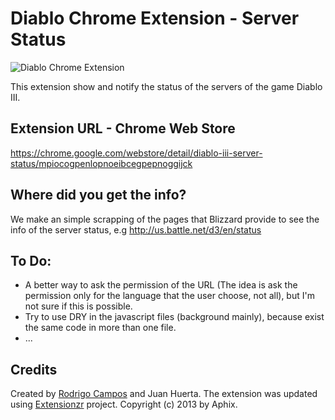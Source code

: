 # Diablo Chrome Extension - Server Status

![Diablo Chrome Extension](http://sphotos-b.ak.fbcdn.net/hphotos-ak-ash3/562248_113825875423586_1151073410_n.jpg)

This extension show and notify the status of the servers of the game Diablo III.

## Extension URL - Chrome Web Store

https://chrome.google.com/webstore/detail/diablo-iii-server-status/mpiocogpenlopnoeibcegpepnoggijck

## Where did you get the info?

We make an simple scrapping of the pages that Blizzard provide to see the info of the server status, e.g http://us.battle.net/d3/en/status


## To Do:

* A better way to ask the permission of the URL (The idea is ask the permission only for the language that the user choose, not all), but I'm not sure if this is possible.
* Try to use DRY in the javascript files (background mainly), because exist the same code in more than one file.
* ...

## Credits
Created by [Rodrigo Campos](http://twitter.com/rodripcg) and Juan Huerta.
The extension was updated using [Extensionzr](https://github.com/altryne/extensionizr) project.
Copyright (c) 2013 by Aphix.